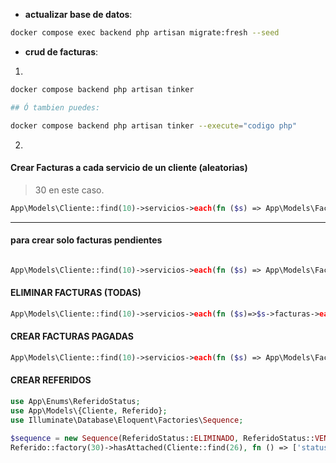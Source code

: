 - **actualizar base de datos**:
```bash 
docker compose exec backend php artisan migrate:fresh --seed
```

- **crud de facturas**:
1.
```bash
docker compose backend php artisan tinker

## Ó tambien puedes:

docker compose backend php artisan tinker --execute="codigo php"
```
2.

#### Crear Facturas a cada servicio de un cliente (aleatorias)
> 30 en este caso.

```php
App\Models\Cliente::find(10)->servicios->each(fn ($s) => App\Models\Factura::factory(30)->for($s)->create())

```

---


#### para crear solo facturas pendientes

```php

App\Models\Cliente::find(10)->servicios->each(fn ($s) => App\Models\Factura::factory(30)->for($s)->pendiente()->create())
```

#### ELIMINAR FACTURAS (TODAS)

```php
App\Models\Cliente::find(10)->servicios->each(fn ($s)=>$s->facturas->each->delete())
```


#### CREAR FACTURAS PAGADAS

```php
App\Models\Cliente::find(10)->servicios->each(fn ($s) => App\Models\Factura::factory(30)->for($s)->state(["estado"=>"Pagado"])->create())
```

#### CREAR REFERIDOS
```php
use App\Enums\ReferidoStatus;
use App\Models\{Cliente, Referido};
use Illuminate\Database\Eloquent\Factories\Sequence;

$sequence = new Sequence(ReferidoStatus::ELIMINADO, ReferidoStatus::VENCIDO, ReferidoStatus::CONFIRMADO);
Referido::factory(30)->hasAttached(Cliente::find(26), fn () => ['status' => $sequence()])->create();
```
